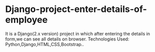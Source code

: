 # Django-project-enter-details-of-employee
It is a Django(2.x version) project in which after entering the details in form,we can see all details on browser.
Technologies Used: Python,Django,HTML,CSS,Bootstrap..
